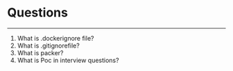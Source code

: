# Questions
------------
1. What is .dockerignore file?
2. What is .gitignorefile?
3. What is packer?
4. What is Poc in interview questions?

